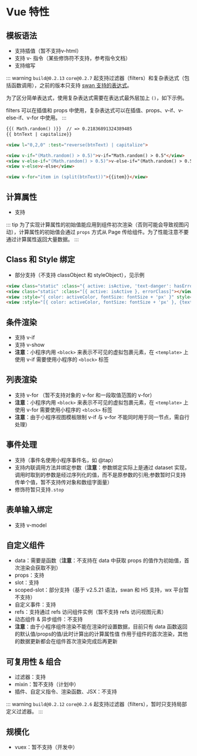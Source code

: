 # Vue 特性

## 模板语法

- 支持插值（暂不支持v-html）
- 支持 v- 指令（某些修饰符不支持，参考指令文档）
- 支持缩写

::: warning
`build@0.2.13` `core@0.2.7` 起支持过滤器（filters）和复杂表达式（包括函数调用），之前的版本只支持 [swan 支持的表达式](https://smartprogram.baidu.com/docs/develop/framework/view_data/)。

为了区分简单表达式，使用复杂表达式需要在表达式最外层加上 `()`，如下示例。

filters 可以在插值和 props 中使用，复杂表达式可以在插值、props、v-if、v-else-if、v-for 中使用。
:::


```html
{{( Math.random() )}}  // => 0.21836891324389485
{{ btnText | capitalize}}

<view l="0,2,0" :test="reverse(btnText) | capitalize">

<view v-if="(Math.random() > 0.5)">v-if="Math.random() > 0.5"</view>
<view v-else-if="(Math.random() > 0.5)">v-else-if="(Math.random() > 0.5)"</view>
<view v-else>v-else</view>

<view v-for="item in (split(btnText))">{{item}}</view>
```

## 计算属性

- 支持

::: tip
为了实现计算属性的初始值能应用到组件初次渲染（否则可能会导致视图闪动），计算属性的初始值会通过 `props` 方式从 Page 传给组件。为了性能注意不要通过计算属性返回大量数据。
:::

## Class 和 Style 绑定

- 部分支持（不支持 classObject 和 styleObject），见示例

```html
<view class="static" :class="{ active: isActive, 'text-danger': hasError }"></view>
<view class="static" :class="[{ active: isActive }, errorClass]"></view>
<view :style="{ color: activeColor, fontSize: fontSize + 'px' }" style="text-align: center"></view>
<view :style="[{ color: activeColor, fontSize: fontSize + 'px' }, {textAlign: 'center'}]"></view>
```


## 条件渲染

- 支持 v-if
- 支持 v-show
- **注意**：小程序内用 `<block>` 来表示不可见的虚拟包裹元素，在 `<template>` 上使用 v-if 需要使用小程序的 `<block>` 标签


## 列表渲染

- 支持 v-for （暂不支持对象的 v-for 和一段取值范围的 v-for）
- **注意**：小程序内用 `<block>` 来表示不可见的虚拟包裹元素，在 `<template>` 上使用 v-for 需要使用小程序的 `<block>` 标签
- **注意**：由于小程序视图模板限制 v-if 与 v-for 不能同时用于同一节点，需自行处理）



## 事件处理

- 支持（事件名使用小程序事件名，如 @tap）
- 支持内联调用方法并绑定参数（**注意**：参数绑定实际上是通过 dataset 实现，调用时取到的参数是经过序列化的值，而不是原参数的引用;参数暂时只支持传单个值，暂不支持传对象和数组字面量）
- 修饰符暂只支持`.stop`


## 表单输入绑定

- 支持 v-model


## 自定义组件

- data：需要是函数（**注意**：不支持在 data 中获取 props 的值作为初始值，首次渲染会获取不到）
- props：支持
- slot：支持
- scoped-slot：部分支持（基于 v2.5.21 语法，swan 和 H5 支持，wx 平台暂不支持）
- 自定义事件：支持
- refs：支持通过 refs 访问组件实例（暂不支持 refs 访问视图元素）
- 动态组件 & 异步组件：不支持
- **注意**：由于小程序组件渲染不能在渲染时设置数据，目前只有 data 函数返回的默认值/props的值/此时计算出的计算属性值 作用于组件的首次渲染，其他的数据更新都会在组件首次渲染完成后再更新


## 可复用性 & 组合

- 过滤器：支持
- mixin：暂不支持（计划中）
- 插件、自定义指令、渲染函数、JSX：不支持

::: warning
`build@0.2.12` `core@0.2.6` 起支持过滤器（filters），暂时只支持局部定义过滤器。
:::

## 规模化

- vuex：暂不支持（开发中）
